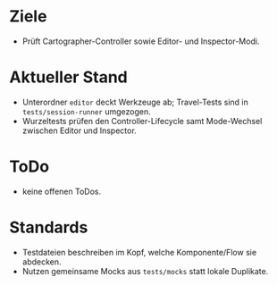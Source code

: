 # Ziele
- Prüft Cartographer-Controller sowie Editor- und Inspector-Modi.

# Aktueller Stand
- Unterordner `editor` deckt Werkzeuge ab; Travel-Tests sind in `tests/session-runner` umgezogen.
- Wurzeltests prüfen den Controller-Lifecycle samt Mode-Wechsel zwischen Editor und Inspector.

# ToDo
- keine offenen ToDos.

# Standards
- Testdateien beschreiben im Kopf, welche Komponente/Flow sie abdecken.
- Nutzen gemeinsame Mocks aus `tests/mocks` statt lokale Duplikate.
